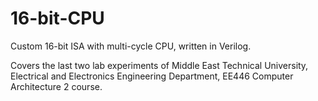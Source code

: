 # 16-bit-CPU
Custom 16-bit ISA with multi-cycle CPU, written in Verilog.

Covers the last two lab experiments of Middle East Technical University, Electrical and Electronics Engineering Department, EE446 Computer Architecture 2 course. 
